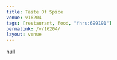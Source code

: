 ```yaml
---
title: Taste Of Spice
venue: v16204
tags: [restaurant, food, "fhrs:699191"]
permalink: /v/16204/
layout: venue
---
```

null